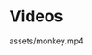 <!--- { "document-meta": { "version": "1" } } -->

# Videos

<!--- { "block-meta": { "tags": ["video", "monkey"], "type" : "video" } } -->
assets/monkey.mp4
